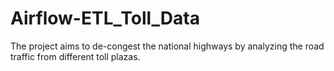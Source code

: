 # Airflow-ETL_Toll_Data
The project aims to de-congest the national highways by analyzing the road traffic from different toll plazas.
